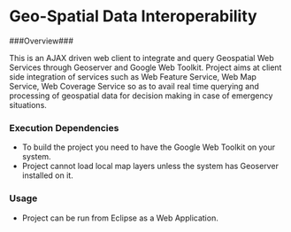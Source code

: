 Geo-Spatial Data Interoperability
==================================

###Overview###

This is an AJAX driven web client to integrate and query Geospatial Web Services through Geoserver and Google Web Toolkit.
Project aims at client side integration of services such as Web Feature Service, Web Map Service, Web Coverage Service so 
as to avail real time querying and processing of geospatial data for decision making in case of emergency situations.

### Execution Dependencies ### 

* To build the project you need to have the Google Web Toolkit on your system.
* Project cannot load local map layers unless the system has Geoserver installed on it.

### Usage ###

* Project can be run from Eclipse as a Web Application.
 

  
   
